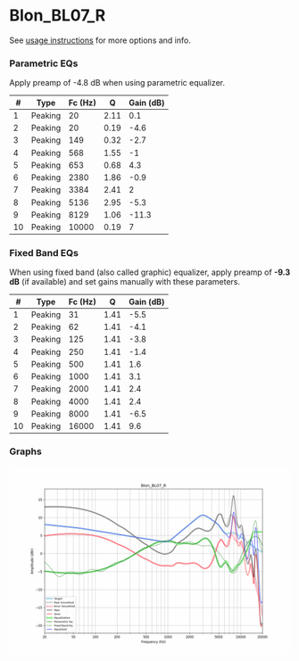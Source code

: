 # Blon_BL07_R
See [usage instructions](https://github.com/jaakkopasanen/AutoEq#usage) for more options and info.

### Parametric EQs
Apply preamp of -4.8 dB when using parametric equalizer.

|   # | Type    |   Fc (Hz) |    Q |   Gain (dB) |
|-----|---------|-----------|------|-------------|
|   1 | Peaking |        20 | 2.11 |         0.1 |
|   2 | Peaking |        20 | 0.19 |        -4.6 |
|   3 | Peaking |       149 | 0.32 |        -2.7 |
|   4 | Peaking |       568 | 1.55 |        -1   |
|   5 | Peaking |       653 | 0.68 |         4.3 |
|   6 | Peaking |      2380 | 1.86 |        -0.9 |
|   7 | Peaking |      3384 | 2.41 |         2   |
|   8 | Peaking |      5136 | 2.95 |        -5.3 |
|   9 | Peaking |      8129 | 1.06 |       -11.3 |
|  10 | Peaking |     10000 | 0.19 |         7   |

### Fixed Band EQs
When using fixed band (also called graphic) equalizer, apply preamp of **-9.3 dB** (if available) and set gains manually with these parameters.

|   # | Type    |   Fc (Hz) |    Q |   Gain (dB) |
|-----|---------|-----------|------|-------------|
|   1 | Peaking |        31 | 1.41 |        -5.5 |
|   2 | Peaking |        62 | 1.41 |        -4.1 |
|   3 | Peaking |       125 | 1.41 |        -3.8 |
|   4 | Peaking |       250 | 1.41 |        -1.4 |
|   5 | Peaking |       500 | 1.41 |         1.6 |
|   6 | Peaking |      1000 | 1.41 |         3.1 |
|   7 | Peaking |      2000 | 1.41 |         2.4 |
|   8 | Peaking |      4000 | 1.41 |         2.4 |
|   9 | Peaking |      8000 | 1.41 |        -6.5 |
|  10 | Peaking |     16000 | 1.41 |         9.6 |

### Graphs
![](./Blon_BL07_R.png)
